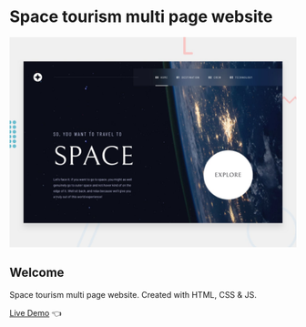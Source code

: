 # Space tourism multi page website

![Design preview for Space tourism multi page website](./preview.jpg)

## Welcome 

Space tourism multi page website. Created with HTML, CSS &amp; JS.

[Live Demo](https://dmitriy24s.github.io/space-tourism-multi-page-website/) 👈
